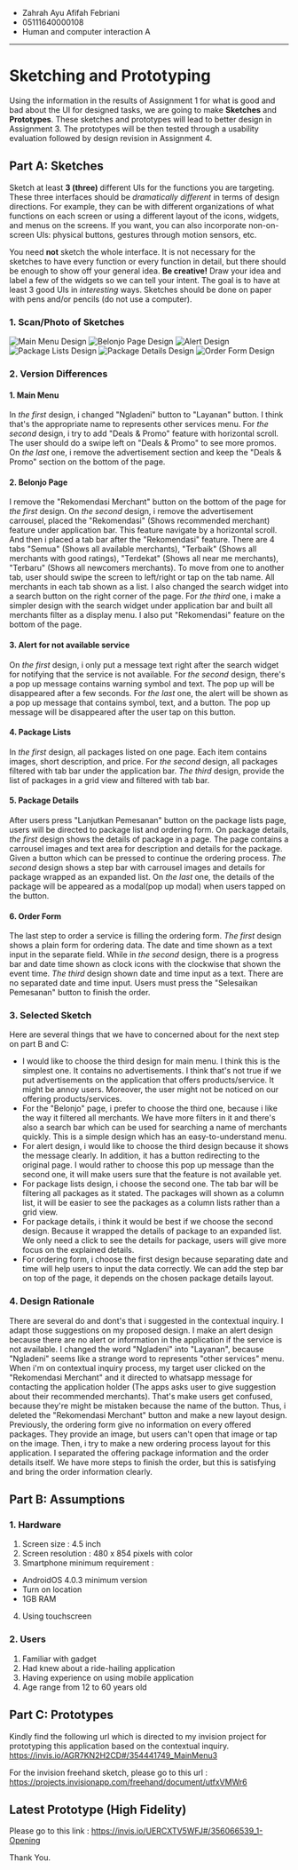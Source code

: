 * Zahrah Ayu Afifah Febriani
* 05111640000108
* Human and computer interaction A

---

# Sketching and Prototyping
Using the information in the results of Assignment 1 for what is good and bad about the UI for designed tasks, we are going to make **Sketches** and **Prototypes**. These sketches and prototypes will lead to better design in Assignment 3. The prototypes will be then tested through a usability evaluation followed by design revision in Assignment 4.

## Part A: Sketches
Sketch at least **3 (three)** different UIs for the functions you are targeting. These three interfaces should be _dramatically different_ in terms of design directions. For example, they can be with different organizations of what functions on each screen or using a different layout of the icons, widgets, and menus on the screens. If you want, you can also incorporate non-on-screen UIs: physical buttons, gestures through motion sensors, etc.

You need **not** sketch the whole interface. It is not necessary for the sketches to have every function or every function in detail, but there should be enough to show off your general idea. **Be creative!** Draw your idea and label a few of the widgets so we can tell your intent. The goal is to have at least 3 good UIs in *interesting* ways. Sketches should be done on paper with pens and/or pencils (do not use a computer).

### 1. Scan/Photo of Sketches

![Main Menu Design](https://github.com/hci-a-if-its-2019/assignment-2-zahraayafni/blob/master/assets/2-MainMenu.jpg)
![Belonjo Page Design](https://github.com/hci-a-if-its-2019/assignment-2-zahraayafni/blob/master/assets/3-BelonjoPage.jpg)
![Alert Design](https://github.com/hci-a-if-its-2019/assignment-2-zahraayafni/blob/master/assets/1-AlertDesign.jpg)
![Package Lists Design](https://github.com/hci-a-if-its-2019/assignment-2-zahraayafni/blob/master/assets/6-PackageLists.jpg)
![Package Details Design](https://github.com/hci-a-if-its-2019/assignment-2-zahraayafni/blob/master/assets/5-PackageDetails.jpg)
![Order Form Design](https://github.com/hci-a-if-its-2019/assignment-2-zahraayafni/blob/master/assets/4-OrderForm.jpg)

### 2. Version Differences
#### 1.	Main Menu
In *the first* design, i changed "Ngladeni" button to "Layanan" button. I think that's the appropriate name to represents other services menu. For *the second* design, i try to add "Deals & Promo" feature with horizontal scroll. The user should do a swipe left on "Deals & Promo" to see more promos. On *the last* one, i remove the advertisement section and keep the "Deals & Promo" section on the bottom of the page.

#### 2. Belonjo Page
I remove the "Rekomendasi Merchant" button on the bottom of the page for *the first* design. On *the second* design, i remove the advertisement carrousel, placed the "Rekomendasi" (Shows recommended merchant) feature under application bar. This feature navigate by a horizontal scroll. And then i placed a tab bar after the "Rekomendasi" feature. There are 4 tabs "Semua" (Shows all available merchants), "Terbaik" (Shows all merchants with good ratings), "Terdekat" (Shows all near me merchants), "Terbaru" (Shows all newcomers merchants). To move from one to another tab, user should swipe the screen to left/right or tap on the tab name. All merchants in each tab shown as a list. I also changed the search widget into a search button on the right corner of the page. For *the third* one, i make a simpler design with the search widget under application bar and built all merchants filter as a display menu. I also put "Rekomendasi" feature on the bottom of the page.

#### 3. Alert for not available service
On *the first* design, i only put a message text right after the search widget for notifying that the service is not available. For *the second* design, there's a pop up message contains warning symbol and text. The pop up will be disappeared after a few seconds. For *the last* one, the alert will be shown as a pop up message that contains symbol, text, and a button. The pop up message will be disappeared after the user tap on this button.

#### 4. Package Lists
In *the first* design, all packages listed on one page. Each item contains images, short description, and price.
For *the second* design, all packages filtered with tab bar under the application bar. 
*The third* design, provide the list of packages in a grid view and filtered with tab bar.

#### 5. Package Details
After users press "Lanjutkan Pemesanan" button on the package lists page, users will be directed to package list and ordering form.
On package details, *the first* design shows the details of package in a page. The page contains a carrousel images and text area for description and details for the package. Given a button which can be pressed to continue the ordering process. *The second* design shows a step bar with carrousel images and details for package wrapped as an expanded list. On *the last* one, the details of the package will be appeared as a modal(pop up modal) when users tapped on the button.

#### 6. Order Form
The last step to order a service is filling the ordering form. *The first* design shows a plain form for ordering data. The date and time shown as a text input in the separate field. While in *the second* design, there is a progress bar and date time shown as clock icons with the clockwise that shown the event time. *The third* design shown date and time input as a text. There are no separated date and time input. Users must press the "Selesaikan Pemesanan" button to finish the order.

### 3. Selected Sketch
Here are several things that we have to concerned about for the next step on part B and C:
* I would like to choose the third design for main menu. I think this is the simplest one. It contains no advertisements. I think that's not true if we put advertisements on the application that offers products/service. It might be annoy users. Moreover, the user might not be noticed on our offering products/services.
* For the "Belonjo" page, i prefer to choose the third one, because i like the way it filtered all merchants. We have more filters in it and there's also a search bar which can be used for searching a name of merchants quickly. This is a simple design which has an easy-to-understand menu.
* For alert design, i would like to choose the third design because it shows the message clearly. In addition, it has a button redirecting to the original page. I would rather to choose this pop up message than the second one, it will make users sure that the feature is not available yet.
* For package lists design, i choose the second one. The tab bar will be filtering all packages as it stated. The packages will shown as a column list, it will be easier to see the packages as a column lists rather than a grid view.
* For package details, i think it would be best if we choose the second design. Because it wrapped the details of package to an expanded list. We only need a click to see the details for package, users will give more focus on the explained details.  
* For ordering form, i choose the first design because separating date and time will help users to input the data correctly. We can add the step bar on top of the page, it depends on the chosen package details layout.

### 4. Design Rationale

There are several do and dont's that i suggested in the contextual inquiry. I adapt those suggestions on my proposed design. I make an alert design because there are no alert or information in the application if the service is not available. I changed the word "Ngladeni" into "Layanan", because "Ngladeni" seems like a strange word to represents "other services" menu. When i'm on contextual inquiry process, my target user clicked on the "Rekomendasi Merchant" and it directed to whatsapp message for contacting the application holder (The apps asks user to give suggestion about their recommended merchants). That's make users get confused, because they're might be mistaken because the name of the button. Thus, i deleted the "Rekomendasi Merchant" button and make a new layout design. Previously, the ordering form give no information on every offered packages. They provide an image, but users can't open that image or tap on the image. Then, i try to make a new ordering process layout for this application. I separated the offering package information and the order details itself. We have more steps to finish the order, but this is satisfying and bring the order information clearly. 

## Part B: Assumptions
### 1. Hardware
1. Screen size : 4.5 inch
2. Screen resolution : 480 x 854 pixels with color
3. Smartphone minimum requirement :
- AndroidOS 4.0.3 minimum version 
- Turn on location
- 1GB RAM
4. Using touchscreen

### 2. Users
1. Familiar with gadget
2. Had knew about a ride-hailing application
3. Having experience on using mobile application
4. Age range from 12 to 60 years old

## Part C: Prototypes
Kindly find the following url which is directed to my invision project for prototyping this application based on the contextual inquiry.
https://invis.io/AGR7KN2H2CD#/354441749_MainMenu3

For the invision freehand sketch, please go to this url : https://projects.invisionapp.com/freehand/document/utfxVMWr6

## Latest Prototype (High Fidelity)
Please go to this link : https://invis.io/UERCXTV5WFJ#/356066539_1-Opening

Thank You.
